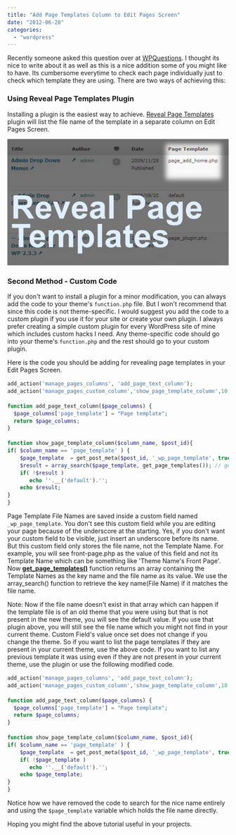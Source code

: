 ```yaml
---
title: "Add Page Templates Column to Edit Pages Screen"
date: "2012-06-20"
categories: 
  - "wordpress"
---
```


Recently someone asked this question over at [WPQuestions](http://wpquestions.com/question/showLoggedIn/id/4130). I thought its nice to write about it as well as this is a nice addition some of you might like to have. Its cumbersome everytime to check each page individually just to check which template they are using. There are two ways of achieving this:

### Using Reveal Page Templates Plugin

Installing a plugin is the easiest way to achieve. [Reveal Page Templates](http://wordpress.org/extend/plugins/reveal-page-templates/) plugin will list the file name of the template in a separate column on Edit Pages Screen.

![Reveal Page Templates plugin screenshot](images/reveal-page-templates.jpg#center "Reveal Page Templates")

### Second Method - Custom Code

If you don't want to install a plugin for a minor modification, you can always add the code to your theme's `function.php` file. But I won't recommend that since this code is not theme-specific. I would suggest you add the code to a custom plugin if you use it for your site or create your own plugin. I always prefer creating a simple custom plugin for every WordPress site of mine which includes custom hacks I need. Any theme-specific code should go into your theme's `function.php` and the rest should go to your custom plugin.

Here is the code you should be adding for revealing page templates in your Edit Pages Screen.

```php
add_action('manage_pages_columns', 'add_page_text_column');
add_action('manage_pages_custom_column','show_page_template_column',10,2);

function add_page_text_column($page_columns) {
  $page_columns['page_template'] = "Page template";
  return $page_columns;
}

function show_page_template_column($column_name, $post_id){
if( $column_name == 'page_template' ) {
    $page_template 	= get_post_meta($post_id, '_wp_page_template', true); // file name
    $result = array_search($page_template, get_page_templates()); // get template nice name
    if( !$result )
       echo ''.__('default').'';
    echo $result;
}
}
```

Page Template File Names are saved inside a custom field named `_wp_page_template`. You don't see this custom field while you are editing your page because of the underscore at the starting. Yes, if you don't want your custom field to be visible, just insert an underscore before its name. But this custom field only stores the file name, not the Template Name. For example, you will see front-page.php as the value of this field and not its Template Name which can be something like 'Theme Name's Front Page'. Now **[get\_page\_templates()](http://codex.wordpress.org/Function_Reference/get_page_templates)** function returns an array containing the Template Names as the key name and the file name as its value. We use the array\_search() function to retrieve the key name(File Name) if it matches the file name.

Note: Now if the file name doesn't exist in that array which can happen if the template file is of an old theme that you were using but that is not present in the new theme, you will see the default value. If you use that plugin above, you will still see the file name which you might not find in your current theme. Custom Field's value once set does not change if you change the theme. So if you want to list the page templates if they are present in your current theme, use the above code. If you want to list any previous template it was using even if they are not present in your current theme, use the plugin or use the following modified code.

```php
add_action('manage_pages_columns', 'add_page_text_column');
add_action('manage_pages_custom_column','show_page_template_column',10,2);

function add_page_text_column($page_columns) {
  $page_columns['page_template'] = "Page template";
  return $page_columns;
}

function show_page_template_column($column_name, $post_id){
if( $column_name == 'page_template' ) {
    $page_template 	= get_post_meta($post_id, '_wp_page_template', true); // file name
    if( !$page_template )
       echo ''.__('default').'';
    echo $page_template;
}
}
```

Notice how we have removed the code to search for the nice name entirely and using the `$page_template` variable which holds the file name directly.

Hoping you might find the above tutorial useful in your projects.
